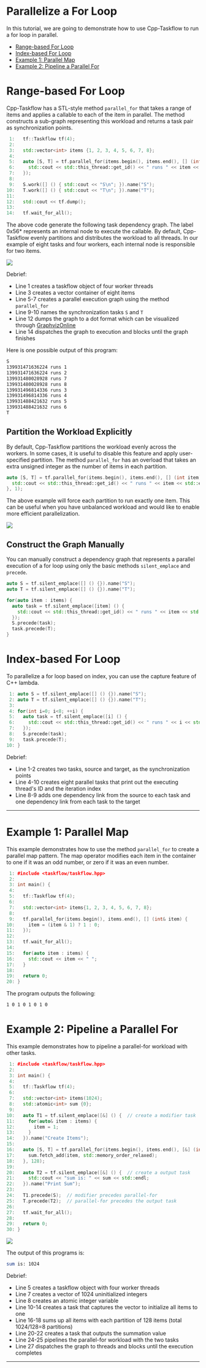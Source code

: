# Parallelize a For Loop

In this tutorial, we are going to demonstrate how to use Cpp-Taskflow
to run a for loop in parallel.

+ [Range-based For Loop](#range-based-for-loop)
+ [Index-based For Loop](#index-based-for-loop)
+ [Example 1: Parallel Map](#example-1-parallel-map)
+ [Example 2: Pipeline a Parallel For](#example-2-pipeline-a-parallel-for)

# Range-based For Loop

Cpp-Taskflow has a STL-style method `parallel_for` 
that takes a range of items and applies a callable to each of the item in parallel.
The method constructs a sub-graph representing this workload
and returns a task pair as synchronization points.

```cpp
 1:   tf::Taskflow tf(4);
 2:
 3:   std::vector<int> items {1, 2, 3, 4, 5, 6, 7, 8};
 4:
 5:   auto [S, T] = tf.parallel_for(items.begin(), items.end(), [] (int item) {
 6:     std::cout << std::this_thread::get_id() << " runs " << item << std::endl;
 7:   });
 8:
 9:   S.work([] () { std::cout << "S\n"; }).name("S");
10:   T.work([] () { std::cout << "T\n"; }).name("T");
11:
12:   std::cout << tf.dump();
13:
14:   tf.wait_for_all();
```

The above code generate the following task dependency graph. 
The label 0x56\* represents an internal node to execute the callable.
By default, Cpp-Taskflow evenly partitions and distributes the workload 
to all threads.
In our example of eight tasks and four workers, each internal node is responsible for two items.

![](parallel_for1.png)

Debrief:
+ Line 1 creates a taskflow object of four worker threads
+ Line 3 creates a vector container of eight items
+ Line 5-7 creates a parallel execution graph using the method `parallel_for`
+ Line 9-10 names the synchronization tasks `S` and `T`
+ Line 12 dumps the graph to a dot format which can be visualized through [GraphvizOnline][GraphVizOnline]
+ Line 14 dispatches the graph to execution and blocks until the graph finishes

Here is one possible output of this program:

```bash
S
139931471636224 runs 1
139931471636224 runs 2
139931480028928 runs 7
139931480028928 runs 8
139931496814336 runs 3
139931496814336 runs 4
139931488421632 runs 5
139931488421632 runs 6
T
```

## Partition the Workload Explicitly

By default, Cpp-Taskflow partitions the workload evenly across the workers.
In some cases, it is useful to disable this feature and apply user-specified partition.
The method `parallel_for` has an overload that takes an extra unsigned integer as 
the number of items in each partition.

```cpp
auto [S, T] = tf.parallel_for(items.begin(), items.end(), [] (int item) {
  std::cout << std::this_thread::get_id() << " runs " << item << std::endl;
}, 1);
```

The above example will force each partition to run exactly one item.
This can be useful when you have unbalanced workload
and would like to enable more efficient parallelization.

![](parallel_for2.png)

## Construct the Graph Manually

You can manually construct a dependency graph that represents a parallel execution 
of a for loop
using only the basic methods `silent_emplace` and `precede`.


```cpp
auto S = tf.silent_emplace([] () {}).name("S");
auto T = tf.silent_emplace([] () {}).name("T");

for(auto item : items) {
  auto task = tf.silent_emplace([item] () {
    std::cout << std::this_thread::get_id() << " runs " << item << std::endl;
  });
  S.precede(task);
  task.precede(T);
}
```

# Index-based For Loop

To parallelize a for loop based on index, you can use the capture feature of C++ lambda.

```cpp
 1: auto S = tf.silent_emplace([] () {}).name("S");
 2: auto T = tf.silent_emplace([] () {}).name("T");
 3: 
 4: for(int i=0; i<8; ++i) {
 5:   auto task = tf.silent_emplace([i] () {
 6:     std::cout << std::this_thread::get_id() << " runs " << i << std::endl;
 7:   }); 
 8:   S.precede(task);
 9:   task.precede(T);
10: }
```

Debrief:
+ Line 1-2 creates two tasks, source and target, as the synchronization points
+ Line 4-10 creates eight parallel tasks that print out the executing thread's ID 
  and the iteration index
+ Line 8-9 adds one dependency link from the source to each task and
  one dependency link from each task to the target

---

# Example 1: Parallel Map

This example demonstrates how to use the method `parallel_for`
to create a parallel map pattern.
The map operator modifies each item in the container to one if it was an odd number,
or zero if it was an even number.

```cpp
 1: #include <taskflow/taskflow.hpp>
 2:
 3: int main() {
 4:
 5:   tf::Taskflow tf(4);
 6:
 7:   std::vector<int> items{1, 2, 3, 4, 5, 6, 7, 8};
 8:
 9:   tf.parallel_for(items.begin(), items.end(), [] (int& item) {
10:     item = (item & 1) ? 1 : 0;
11:   });
12:
13:   tf.wait_for_all();
14:
15:   for(auto item : items) {
16:     std::cout << item << " ";
17:   }
18:
19:   return 0;
20: }
```

The program outputs the following:

```bash
1 0 1 0 1 0 1 0 
```

# Example 2: Pipeline a Parallel For

This example demonstrates how to pipeline a parallel-for workload
with other tasks.

```cpp
 1: #include <taskflow/taskflow.hpp>
 2:
 3: int main() {
 4:
 5:   tf::Taskflow tf(4);
 6:
 7:   std::vector<int> items(1024);
 8:   std::atomic<int> sum {0};
 9:
10:   auto T1 = tf.silent_emplace([&] () {  // create a modifier task
11:     for(auto& item : items) {
12:       item = 1;
13:     }
14:   }).name("Create Items");
15:
16:   auto [S, T] = tf.parallel_for(items.begin(), items.end(), [&] (int item) {
17:     sum.fetch_add(item, std::memory_order_relaxed);
18:   }, 128);
19:
20:   auto T2 = tf.silent_emplace([&] () {  // create a output task
21:     std::cout << "sum is: " << sum << std::endl;
22:   }).name("Print Sum");
23:
24:   T1.precede(S);  // modifier precedes parallel-for
25:   T.precede(T2);  // parallel-for precedes the output task
26:
27:   tf.wait_for_all();
28:
29:   return 0;
30: }
```

![](parallel_for_example2.png)

The output of this programs is:

```bash
sum is: 1024
```



Debrief:
+ Line 5 creates a taskflow object with four worker threads
+ Line 7 creates a vector of 1024 uninitialized integers
+ Line 8 creates an atomic integer variable
+ Line 10-14 creates a task that captures the vector to initialize all items to one
+ Line 16-18 sums up all items with each partition of 128 items (total 1024/128=8 partitions)
+ Line 20-22 creates a task that outputs the summation value
+ Line 24-25 pipelines the parallel-for workload with the two tasks
+ Line 27 dispatches the graph to threads and blocks until the execution completes
 

 
 * * *
 
 [GraphViz]:              https://www.graphviz.org/
 [GraphVizOnline]:        https://dreampuf.github.io/GraphvizOnline/
 
 
 
 
 
 
 
 
 
 
 
 
 
